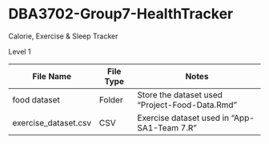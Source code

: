 # DBA3702-Group7-HealthTracker
Calorie, Exercise &amp; Sleep Tracker

Level 1

| File Name  | File Type | Notes |
| ------------- | ------------- | ------------- |
| food dataset  | Folder | Store the dataset used “Project-Food-Data.Rmd” |
| exercise_dataset.csv  | CSV | Exercise dataset used in “App-SA1-Team 7.R” |
